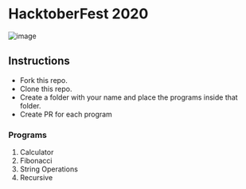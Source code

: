 # HacktoberFest 2020
![image](https://hacktoberfest.digitalocean.com/assets/HF-full-logo-b05d5eb32b3f3ecc9b2240526104cf4da3187b8b61963dd9042fdc2536e4a76c.svg)

## Instructions
* Fork this repo.
* Clone this repo.
* Create a folder with your name and place the programs inside that folder.
* Create PR for each program

### Programs
1. Calculator
2. Fibonacci
3. String Operations
4. Recursive
